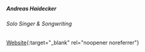 ##### Andreas Haidecker

###### Solo Singer & Songwriting

[Website](http://www.andyman.wien){:target="_blank" rel="noopener noreferrer"}
